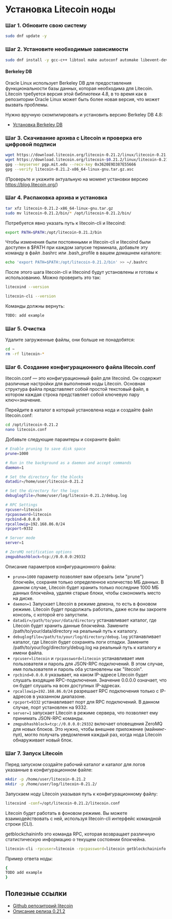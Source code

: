 # Установка Litecoin ноды
### Шаг 1. Обновите свою систему
```sh
sudo dnf update -y
```
### Шаг 2. Установите необходимые зависимости
```sh
sudo dnf install -y gcc-c++ libtool make autoconf automake libevent-devel boost-devel libdb4-devel libdb4-cxx-devel python3 fmt zeromq-devel
```

#### Berkeley DB

Oracle Linux использует Berkeley DB для предоставления функциональности базы данных, которая необходима для Litecoin. Litecoin требуется версия этой библиотеки 4.8, в то время как в репозитории Oracle Linux может быть более новая версия, что может вызвать проблемы.

Нужно вручную скомпилировать и установить версию Berkeley DB 4.8:

- [Установка Berkeley DB](./berkeley-db-install.md)

### Шаг 3. Скачивание архива с Litecoin и проверка его цифровой подписи
```sh
wget https://download.litecoin.org/litecoin-0.21.2/linux/litecoin-0.21.2-x86_64-linux-gnu.tar.gz
wget https://download.litecoin.org/litecoin-$0.21.2/linux/litecoin-0.21.2-x86_64-linux-gnu.tar.gz.asc
gpg --keyserver pgp.mit.edu --recv-key 0x3620E9D387E55666
gpg --verify litecoin-0.21.2-x86_64-linux-gnu.tar.gz.asc
```
(Проверьте и укажите актуальную на момент установки версию https://blog.litecoin.org/)

### Шаг 4. Распаковка архива и установка
```sh
tar xfz litecoin-0.21.2-x86_64-linux-gnu.tar.gz
sudo mv litecoin-0.21.2/bin/* /opt/litecoin-0.21.2/bin/
```

Потребуется явно указать путь к litecoin-cli и litecoind:
```sh
export PATH=$PATH:/opt/litecoin-0.21.2/bin
```
Чтобы изменения были постоянными и litecoin-cli и litecoind были доступен в $PATH при каждом запуске терминала, добавьте эту команду в файл .bashrc или .bash_profile в вашем домашнем каталоге:
```sh
echo 'export PATH=$PATH:/opt/litecoin-0.21.2/bin' >> ~/.bashrc
```

После этого шага litecoin-cli и litecoind будут установлены и готовы к использованию. Можно проверить это так:
```sh
litecoind --version
```
```sh
litecoin-cli --version
```
Команды должны вернуть:
```sh
TODO: add example
```

### Шаг 5. Очистка
Удалите загруженные файлы, они больше не понадобятся:
```sh
cd ~
rm -rf litecoin-*
```

### Шаг 6. Создание конфигурационного файла litecoin.conf
litecoin.conf — это конфигурационный файл для litecoind. Он содержит различные настройки для выполнения ноды Litecoin. Основная структура файла представляет собой простой текстовый файл, в котором каждая строка представляет собой ключевую пару ключ=значение.

Перейдите в каталог в который установлена нода и создайте файл litecoin.conf:
```sh
cd /opt/litecoin-0.21.2
nano litecoin.conf
```
Добавьте следующие парамтеры и сохраните файл:
```sh
# Enable pruning to save disk space
prune=1000

# Run in the background as a daemon and accept commands
daemon=1

# Set the directory for the blocks
datadir=/home/user/litecoin-0.21.2

# Set the directory for the logs
debuglogfile=/home/user/log/litecoin-0.21.2/debug.log

# RPC Settings
rpcuser=litecoin
rpcpassword=litecoin
rpcbind=0.0.0.0
rpcallowip=192.168.86.0/24
rpcport=9332

# Server mode
server=1

# ZeroMQ notification options
zmqpubhashblock=tcp://0.0.0.0:29332
```
Описание параметров конфигурационного файла:
- `prune=1000` параметр позволяет вам обрезать (или "prune") блокчейн, сохраняя только определенное количество МБ данных. В данном случае, Litecoin будет хранить только последние 1000 МБ данных блокчейна, удаляя старые блоки, чтобы сэкономить место на диске.
- `daemon=1` Запускает Litecoin в режиме демона, то есть в фоновом режиме. Litecoin будет продолжать работать, даже если вы закроете консоль, с которой его запустили.
- `datadir=/path/to/your/data/directory` устанавливает каталог, где Litecoin будет хранить данные блокчейна. Замените /path/to/your/data/directory на реальный путь к каталогу.
- `debuglogfile=/path/to/your/log/directory/debug.log` устанавливает каталог, где Litecoin будет сохранять логи отладки. Замените /path/to/your/log/directory/debug.log на реальный путь к каталогу и имени файла.
- `rpcuser=litecoin` и `rpcpassword=litecoin` устанавливает имя пользователя и пароль для JSON-RPC подключений. В этом случае, имя пользователя и пароль оба установлены как "litecoin".
- `rpcbind=0.0.0.0` указывает, на каком IP-адресе Litecoin будет слушать входящие RPC-подключения. Значение 0.0.0.0 означает, что он будет слушать на всех доступных IP-адресах.
- `rpcallowip=192.168.86.0/24` разрешает RPC подключения только с IP-адресов в указанном диапазоне.
- `rpcport=9332` устанавливает порт для RPC подключений. В данном случае, порт установлен на 9332.
- `server=1` запускает Litecoin в режиме сервера, что позволяет ему принимать JSON-RPC команды.
- `zmqpubhashblock=tcp://0.0.0.0:29332` включает оповещения ZeroMQ для новых блоков. Это нужно, чтобы внешнее приложение (майнинг-пул), могло получать уведомления каждый раз, когда нода Litecoin обнаруживает новый блок.

### Шаг 7. Запуск Litecoin
Перед запуском создайте рабочий каталог и каталог для логов указанные в конфигурационном файле:
```sh
mkdir -p /home/user/litecoin-0.21.2
mkdir -p /home/user/log/litecoin-0.21.2/
```
Запускаем ноду Litecoin указывая путь к конфигурационному файлу:
```sh
litecoind -conf=/opt/litecoin-0.21.2/litecoin.conf
```
Litecoin будет работать в фоновом режиме. Вы можете взаимодействовать с ней, используя litecoin-cli интерфейс командной строки (CLI).

getblockchaininfo это команда RPC, которая возвращает различную статистическую информацию о текущем состоянии блокчейна. 
```sh
litecoin-cli -rpcuser=litecoin -rpcpassword=litecoin getblockchaininfo
```
Пример ответа ноды:
```sh
{
TODO add example
}
```

## Полезные ссылки
- [Github репозиторий litecoin ](https://github.com/litecoin-project/litecoin/blob/master/doc/README.md)
- [Описание релиза 0.21.2](https://blog.litecoin.org/litecoin-core-v0-212-release-282f5405aa11)
